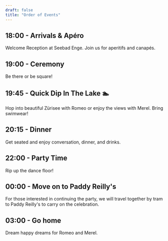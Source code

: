 ```yaml
---
draft: false
title: "Order of Events"
---
```


## 18:00 - Arrivals & Apéro

Welcome Reception at Seebad Enge.
Join us for aperitifs and canapés.

## 19:00 - Ceremony

Be there or be square!

## 19:45 - Quick Dip In The Lake 🏊
Hop into beautiful Zürisee with Romeo or enjoy the views with Merel.
Bring swimwear!

## 20:15 - Dinner

Get seated and enjoy conversation, dinner, and drinks.

## 22:00 - Party Time

Rip up the dance floor!

## 00:00 - Move on to Paddy Reilly's

For those interested in continuing the party, we will travel together by tram to Paddy Reilly's to carry on the celebration.

## 03:00 - Go home

Dream happy dreams for Romeo and Merel.
